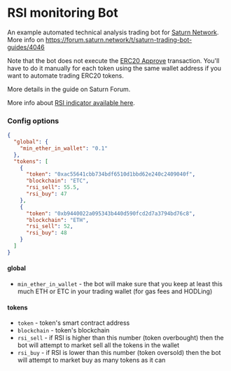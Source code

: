 # RSI monitoring Bot

An example automated technical analysis trading bot for [Saturn Network](https://saturn.network).
More info on https://forum.saturn.network/t/saturn-trading-bot-guides/4046

Note that the bot does not execute the [ERC20 Approve](https://blog.saturn.network/erc20-approve-explained/) transaction. You'll have to do it manually for each token using the same wallet address if you want to automate trading ERC20 tokens.

More details in the guide on Saturn Forum.

More info about [RSI indicator available here](https://blog.saturn.network/how-does-the-rsi-indicator-work-for-crypto-trading/).

### Config options

```json
{
  "global": {
    "min_ether_in_wallet": "0.1"
  },
  "tokens": [
    {
      "token": "0xac55641cbb734bdf6510d1bbd62e240c2409040f",
      "blockchain": "ETC",
      "rsi_sell": 55.5,
      "rsi_buy": 47
    },
    {
      "token": "0xb9440022a095343b440d590fcd2d7a3794bd76c8",
      "blockchain": "ETH",
      "rsi_sell": 52,
      "rsi_buy": 48
    }
  ]
}
```

#### global

* `min_ether_in_wallet` - the bot will make sure that you keep at least this much ETH or ETC in your trading wallet (for gas fees and HODLing)

#### tokens

* `token` - token's smart contract address
* `blockchain` - token's blockchain
* `rsi_sell` - if RSI is higher than this number (token overbought) then the bot will attempt to market sell all the tokens in the wallet
* `rsi_buy` - if RSI is lower than this number (token oversold) then the bot will attempt to market buy as many tokens as it can

